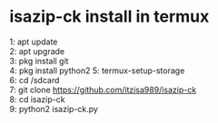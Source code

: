 # isazip-ck install in termux 
1: apt update                      
2: apt upgrade      
3: pkg install git  
4: pkg install python2
5: termux-setup-storage  
6: cd /sdcard  
7: git clone https://github.com/itzisa989/isazip-ck  
8: cd isazip-ck  
9: python2 isazip-ck.py
 
